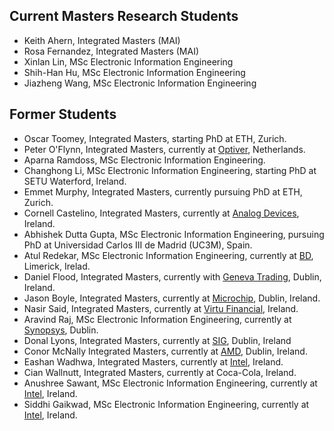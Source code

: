 

## Current Masters Research Students ##
 * Keith Ahern, Integrated Masters (MAI)
 * Rosa Fernandez, Integrated Masters (MAI)
 * Xinlan Lin, MSc Electronic Information Engineering
 * Shih-Han Hu, MSc Electronic Information Engineering
 * Jiazheng Wang, MSc Electronic Information Engineering

## Former Students ##
 * Oscar Toomey, Integrated Masters, starting PhD at ETH, Zurich. 
 * Peter O'Flynn, Integrated Masters, currently at [Optiver](https://optiver.com/), Netherlands.
 * Aparna Ramdoss, MSc Electronic Information Engineering.
 * Changhong Li, MSc Electronic Information Engineering, starting PhD at SETU Waterford, Ireland.
 * Emmet Murphy, Integrated Masters, currently pursuing PhD at ETH, Zurich. 
 * Cornell Castelino, Integrated Masters, currently at [Analog Devices](https://analog.com), Ireland. 
 * Abhishek Dutta Gupta, MSc Electronic Information Engineering, pursuing PhD at Universidad Carlos III de Madrid (UC3M), Spain. 
 * Atul Redekar, MSc Electronic Information Engineering, currently at [BD](https://www.bd.com/en-uk), Limerick, Irelad.
 * Daniel Flood, Integrated Masters, currently with [Geneva Trading](httpw://genevatrading.com), Dublin, Ireland. 
 * Jason Boyle, Integrated Masters, currently at [Microchip](https://microchip.com), Dublin, Ireland.
 * Nasir Said, Integrated Masters, currently at [Virtu Financial](https://virtu.com), Ireland. 
 * Aravind Raj, MSc Electronic Information Engineering, currently at [Synopsys](https://synopsys.com), Dublin.
 * Donal Lyons, Integrated Masters, currently at [SIG](https://sig.com), Dublin, Ireland 
 * Conor McNally Integrated Masters, currently at [AMD](https://amd.com), Dublin, Ireland. 
 * Eashan Wadhwa, Integrated Masters, currently at [Intel](https://intel.com), Ireland. 
 * Cian Wallnutt, Integrated Masters, currently at Coca-Cola, Ireland. 
 * Anushree Sawant, MSc Electronic Information Engineering, currently at [Intel](https://intel.com), Ireland. 
 * Siddhi Gaikwad, MSc Electronic Information Engineering, currently at [Intel](https://intel.com), Ireland.
